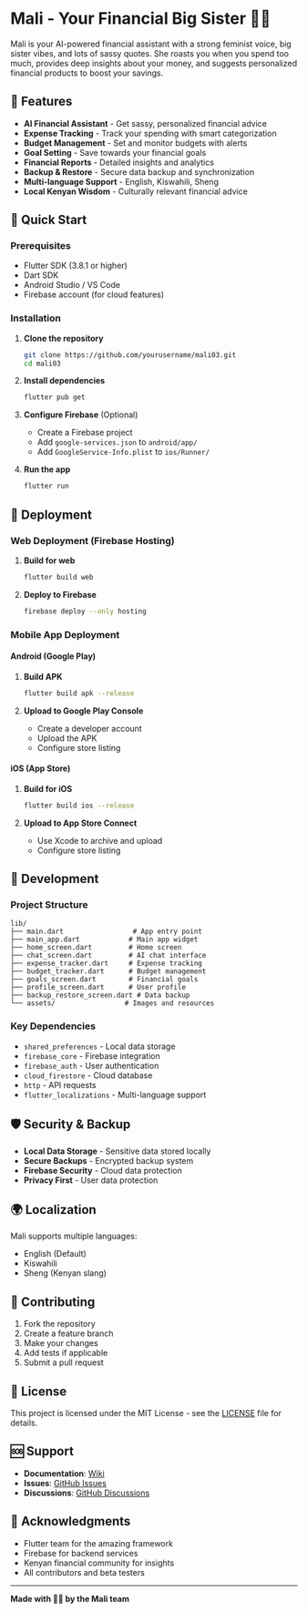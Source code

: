 # Mali - Your Financial Big Sister 💅✨

Mali is your AI-powered financial assistant with a strong feminist voice, big sister vibes, and lots of sassy quotes. She roasts you when you spend too much, provides deep insights about your money, and suggests personalized financial products to boost your savings.

## 🌟 Features

- **AI Financial Assistant** - Get sassy, personalized financial advice
- **Expense Tracking** - Track your spending with smart categorization
- **Budget Management** - Set and monitor budgets with alerts
- **Goal Setting** - Save towards your financial goals
- **Financial Reports** - Detailed insights and analytics
- **Backup & Restore** - Secure data backup and synchronization
- **Multi-language Support** - English, Kiswahili, Sheng
- **Local Kenyan Wisdom** - Culturally relevant financial advice

## 🚀 Quick Start

### Prerequisites
- Flutter SDK (3.8.1 or higher)
- Dart SDK
- Android Studio / VS Code
- Firebase account (for cloud features)

### Installation

1. **Clone the repository**
   ```bash
   git clone https://github.com/yourusername/mali03.git
   cd mali03
   ```

2. **Install dependencies**
   ```bash
   flutter pub get
   ```

3. **Configure Firebase** (Optional)
   - Create a Firebase project
   - Add `google-services.json` to `android/app/`
   - Add `GoogleService-Info.plist` to `ios/Runner/`

4. **Run the app**
   ```bash
   flutter run
   ```

## 📱 Deployment

### Web Deployment (Firebase Hosting)

1. **Build for web**
   ```bash
   flutter build web
   ```

2. **Deploy to Firebase**
   ```bash
   firebase deploy --only hosting
   ```

### Mobile App Deployment

#### Android (Google Play)
1. **Build APK**
   ```bash
   flutter build apk --release
   ```

2. **Upload to Google Play Console**
   - Create a developer account
   - Upload the APK
   - Configure store listing

#### iOS (App Store)
1. **Build for iOS**
   ```bash
   flutter build ios --release
   ```

2. **Upload to App Store Connect**
   - Use Xcode to archive and upload
   - Configure store listing

## 🔧 Development

### Project Structure
```
lib/
├── main.dart                 # App entry point
├── main_app.dart            # Main app widget
├── home_screen.dart         # Home screen
├── chat_screen.dart         # AI chat interface
├── expense_tracker.dart     # Expense tracking
├── budget_tracker.dart      # Budget management
├── goals_screen.dart        # Financial goals
├── profile_screen.dart      # User profile
├── backup_restore_screen.dart # Data backup
└── assets/                 # Images and resources
```

### Key Dependencies
- `shared_preferences` - Local data storage
- `firebase_core` - Firebase integration
- `firebase_auth` - User authentication
- `cloud_firestore` - Cloud database
- `http` - API requests
- `flutter_localizations` - Multi-language support

## 🛡️ Security & Backup

- **Local Data Storage** - Sensitive data stored locally
- **Secure Backups** - Encrypted backup system
- **Firebase Security** - Cloud data protection
- **Privacy First** - User data protection

## 🌍 Localization

Mali supports multiple languages:
- English (Default)
- Kiswahili
- Sheng (Kenyan slang)

## 🤝 Contributing

1. Fork the repository
2. Create a feature branch
3. Make your changes
4. Add tests if applicable
5. Submit a pull request

## 📄 License

This project is licensed under the MIT License - see the [LICENSE](LICENSE) file for details.

## 🆘 Support

- **Documentation**: [Wiki](https://github.com/yourusername/mali03/wiki)
- **Issues**: [GitHub Issues](https://github.com/yourusername/mali03/issues)
- **Discussions**: [GitHub Discussions](https://github.com/yourusername/mali03/discussions)

## 🙏 Acknowledgments

- Flutter team for the amazing framework
- Firebase for backend services
- Kenyan financial community for insights
- All contributors and beta testers

---

**Made with 💅✨ by the Mali team**
